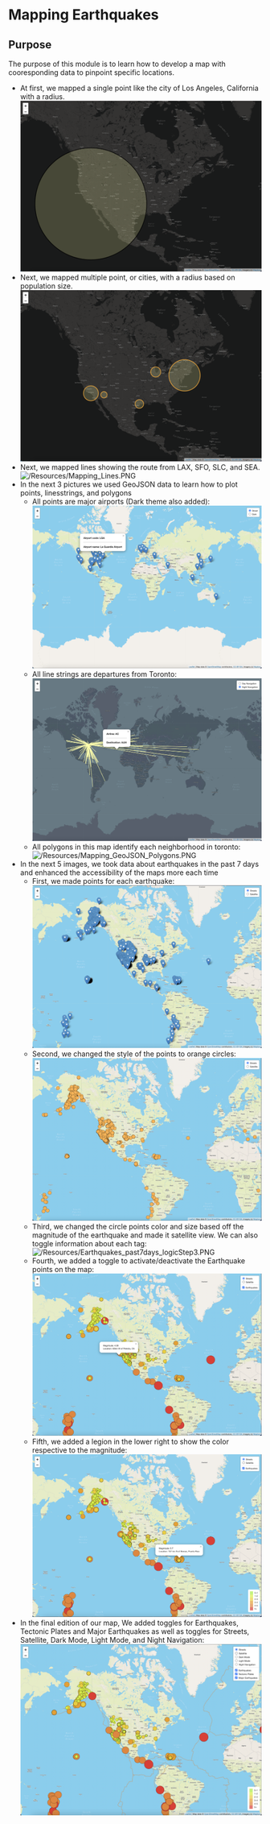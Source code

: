 # Mapping Earthquakes

## Purpose

The purpose of this module is to learn how to develop a map with cooresponding data to pinpoint specific locations. 
- At first, we mapped a single point like the city of Los Angeles, California with a radius. 
![/Resources/Mapping_Single_Points.PNG](/Resources/Mapping_Single_Points.PNG)
- Next, we mapped multiple point, or cities, with a radius based on population size.
![/Resources/Mapping_Multiple_Points.PNG](/Resources/Mapping_Multiple_Points.PNG)
- Next, we mapped lines showing the route from LAX, SFO, SLC, and SEA.
![/Resources/Mapping_Lines.PNG](/Resources/Mapping_Lines.PNG)
- In the next 3 pictures we used GeoJSON data to learn how to plot points, linesstrings, and polygons
	- All points are major airports (Dark theme also added):
![/Resources/Mapping_GeoJSON_Points.PNG](/Resources/Mapping_GeoJSON_Points.PNG)
	- All line strings are departures from Toronto:
![/Resources/Mapping_GeoJSON_Linestrings.PNG](/Resources/Mapping_GeoJSON_Linestrings.PNG)
	- All polygons in this map identify each neighborhood in toronto:
![/Resources/Mapping_GeoJSON_Polygons.PNG](/Resources/Mapping_GeoJSON_Polygons.PNG)
- In the next 5 images, we took data about earthquakes in the past 7 days and enhanced the accessibility of the maps more each time
	- First, we made points for each earthquake:
![/Resources/Earthquakes_past7days_logicStep1.PNG](/Resources/Earthquakes_past7days_logicStep1.PNG)
	- Second, we changed the style of the points to orange circles:
![/Resources/Earthquakes_past7days_logicStep2.PNG](/Resources/Earthquakes_past7days_logicStep2.PNG)
	- Third, we changed the circle points color and size based off the magnitude of the earthquake and made it satellite view. We can also toggle information about each tag:
![/Resources/Earthquakes_past7days_logicStep3.PNG](/Resources/Earthquakes_past7days_logicStep3.PNG)
	- Fourth, we added a toggle to activate/deactivate the Earthquake points on the map:
![/Resources/Earthquakes_past7days_logicStep4.PNG](/Resources/Earthquakes_past7days_logicStep4.PNG)
	- Fifth, we added a legion in the lower right to show the color respective to the magnitude:
![/Resources/Earthquakes_past7days_logicStep5.PNG](/Resources/Earthquakes_past7days_logicStep5.PNG)
- In the final edition of our map, We added toggles for Earthquakes, Tectonic Plates and Major Earthquakes as well as toggles for Streets, Satellite, Dark Mode, Light Mode, and Night Navigation:
![/Resources/Earthquake_Challenge.PNG](/Resources/Earthquake_Challenge.PNG)
